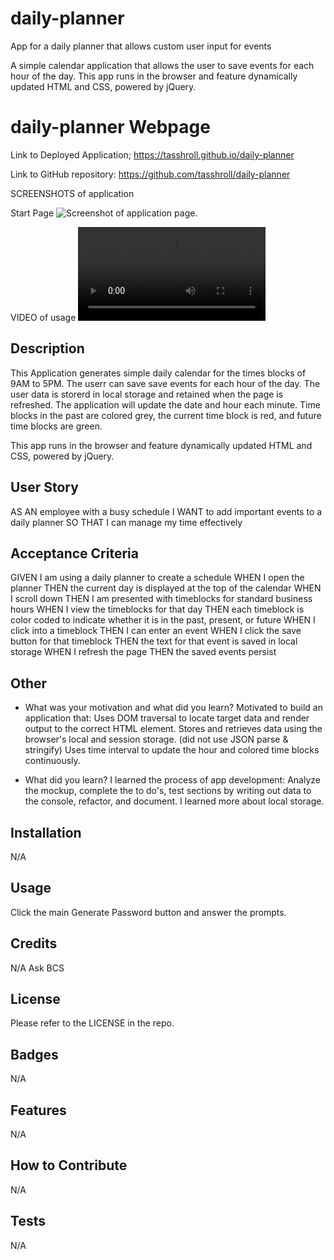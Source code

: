 # daily-planner
App for a daily planner that allows custom user input for events

A simple calendar application that allows the user to save events for each hour of the day. This app runs in the browser and feature dynamically updated HTML and CSS, powered by jQuery.

# daily-planner Webpage

Link to Deployed Application;
https://tasshroll.github.io/daily-planner

Link to GitHub repository:
https://github.com/tasshroll/daily-planner

SCREENSHOTS of application

Start Page
![Screenshot of application page.](Assets/daily-planner.png)

VIDEO of usage
![Video of application use](Assets/img/daily-planner-video.mp4)

## Description
This Application generates simple daily calendar for the times blocks of 9AM to 5PM. The userr can save save events for each hour of the day. The user data is storerd in local storage and retained when the page is refreshed. The application will update the date and hour each minute. Time blocks in the past are colored grey, the current time block is red, and future time blocks are green.

This app runs in the browser and feature dynamically updated HTML and CSS, powered by jQuery.

## User Story
AS AN employee with a busy schedule
I WANT to add important events to a daily planner
SO THAT I can manage my time effectively

## Acceptance Criteria
GIVEN I am using a daily planner to create a schedule
WHEN I open the planner
THEN the current day is displayed at the top of the calendar
WHEN I scroll down
THEN I am presented with timeblocks for standard business hours
WHEN I view the timeblocks for that day
THEN each timeblock is color coded to indicate whether it is in the past, present, or future
WHEN I click into a timeblock
THEN I can enter an event
WHEN I click the save button for that timeblock
THEN the text for that event is saved in local storage
WHEN I refresh the page
THEN the saved events persist

## Other

- What was your motivation and what did you learn? 
Motivated to build an application that:
Uses DOM traversal to locate target data and render output to the correct HTML element.
Stores and retrieves data using the browser's local and session storage. (did not use JSON parse & stringify)
Uses time interval to update the hour and colored time blocks continuously.

- What did you learn?
I learned the process of app development: Analyze the mockup, complete the to do's, test sections by writing out data to the console, refactor, and document. I learned more about local storage.

## Installation 
N/A

## Usage
Click the main Generate Password button and answer the prompts.

## Credits
N/A
Ask BCS

## License
Please refer to the LICENSE in the repo.

## Badges
N/A

## Features
N/A

## How to Contribute
N/A

## Tests
N/A

